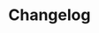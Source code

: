 <!--
  NOTICE: Copyright 2021 Talend SA, Talend, Inc., and affiliates. All Rights Reserved. Customer’s use of the software contained herein is subject to the terms and conditions of the Agreement between Customer and Talend.
-->

# Changelog
